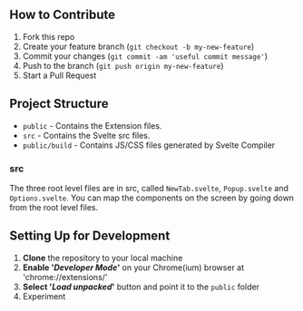 ## How to Contribute

1.  Fork this repo
2.  Create your feature branch (`git checkout -b my-new-feature`)
3.  Commit your changes (`git commit -am 'useful commit message'`)
4.  Push to the branch (`git push origin my-new-feature`)
5.  Start a Pull Request


## Project Structure
- `public` - Contains the Extension files.
- `src` - Contains the Svelte src files.
- `public/build` - Contains JS/CSS files generated by Svelte Compiler

### src
The three root level files are in src, called `NewTab.svelte`, `Popup.svelte` and `Options.svelte`. You can map the components on the screen by going down from the root level files.

## Setting Up for Development
1. **Clone** the repository to your local machine
2. **Enable '_Developer Mode_'** on your Chrome(ium) browser at 'chrome://extensions/'
3. **Select '_Load unpacked_'** button and point it to the `public` folder
4. Experiment